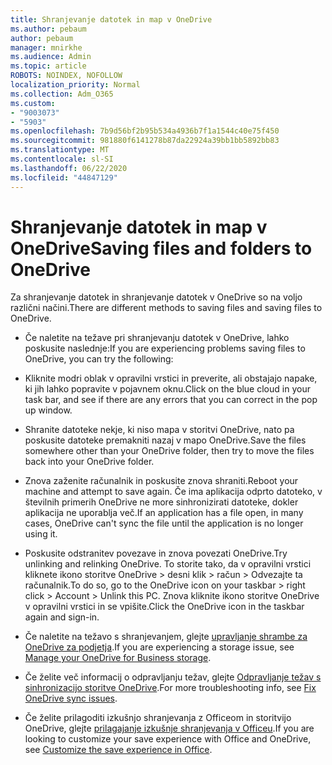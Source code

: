 ```yaml
---
title: Shranjevanje datotek in map v OneDrive
ms.author: pebaum
author: pebaum
manager: mnirkhe
ms.audience: Admin
ms.topic: article
ROBOTS: NOINDEX, NOFOLLOW
localization_priority: Normal
ms.collection: Adm_O365
ms.custom:
- "9003073"
- "5903"
ms.openlocfilehash: 7b9d56bf2b95b534a4936b7f1a1544c40e75f450
ms.sourcegitcommit: 981880f6141278b87da22924a39bb1bb5892bb83
ms.translationtype: MT
ms.contentlocale: sl-SI
ms.lasthandoff: 06/22/2020
ms.locfileid: "44847129"
---
```

# <a name="saving-files-and-folders-to-onedrive"></a><span data-ttu-id="388e7-102">Shranjevanje datotek in map v OneDrive</span><span class="sxs-lookup"><span data-stu-id="388e7-102">Saving files and folders to OneDrive</span></span>

<span data-ttu-id="388e7-103">Za shranjevanje datotek in shranjevanje datotek v OneDrive so na voljo različni načini.</span><span class="sxs-lookup"><span data-stu-id="388e7-103">There are different methods to saving files and saving files to OneDrive.</span></span>

- <span data-ttu-id="388e7-104">Če naletite na težave pri shranjevanju datotek v OneDrive, lahko poskusite naslednje:</span><span class="sxs-lookup"><span data-stu-id="388e7-104">If you are experiencing problems saving files to OneDrive, you can try the following:</span></span>

- <span data-ttu-id="388e7-105">Kliknite modri oblak v opravilni vrstici in preverite, ali obstajajo napake, ki jih lahko popravite v pojavnem oknu.</span><span class="sxs-lookup"><span data-stu-id="388e7-105">Click on the blue cloud in your task bar, and see if there are any errors that you can correct in the pop up window.</span></span>
- <span data-ttu-id="388e7-106">Shranite datoteke nekje, ki niso mapa v storitvi OneDrive, nato pa poskusite datoteke premakniti nazaj v mapo OneDrive.</span><span class="sxs-lookup"><span data-stu-id="388e7-106">Save the files somewhere other than your OneDrive folder, then try to move the files back into your OneDrive folder.</span></span>
- <span data-ttu-id="388e7-107">Znova zaženite računalnik in poskusite znova shraniti.</span><span class="sxs-lookup"><span data-stu-id="388e7-107">Reboot your machine and attempt to save again.</span></span> <span data-ttu-id="388e7-108">Če ima aplikacija odprto datoteko, v številnih primerih OneDrive ne more sinhronizirati datoteke, dokler aplikacija ne uporablja več.</span><span class="sxs-lookup"><span data-stu-id="388e7-108">If an application has a file open, in many cases, OneDrive can't sync the file until the application is no longer using it.</span></span>
- <span data-ttu-id="388e7-109">Poskusite odstranitev povezave in znova povezati OneDrive.</span><span class="sxs-lookup"><span data-stu-id="388e7-109">Try unlinking and relinking OneDrive.</span></span> <span data-ttu-id="388e7-110">To storite tako, da v opravilni vrstici kliknete ikono storitve OneDrive > desni klik > račun > Odvezajte ta računalnik.</span><span class="sxs-lookup"><span data-stu-id="388e7-110">To do so, go to the OneDrive icon on your taskbar > right click > Account > Unlink this PC.</span></span> <span data-ttu-id="388e7-111">Znova kliknite ikono storitve OneDrive v opravilni vrstici in se vpišite.</span><span class="sxs-lookup"><span data-stu-id="388e7-111">Click the OneDrive icon in the taskbar again and sign-in.</span></span>
- <span data-ttu-id="388e7-112">Če naletite na težavo s shranjevanjem, glejte [upravljanje shrambe za OneDrive za podjetja](https://support.microsoft.com/office/31519161-059c-4764-b6f8-f5cd29f7fe68).</span><span class="sxs-lookup"><span data-stu-id="388e7-112">If you are experiencing a storage issue, see  [Manage your OneDrive for Business storage](https://support.microsoft.com/office/31519161-059c-4764-b6f8-f5cd29f7fe68).</span></span>
- <span data-ttu-id="388e7-113">Če želite več informacij o odpravljanju težav, glejte [Odpravljanje težav s sinhronizacijo storitve OneDrive](https://docs.microsoft.com/alchemyinsights/fix-onedrive-sync-issues).</span><span class="sxs-lookup"><span data-stu-id="388e7-113">For more troubleshooting info, see  [Fix OneDrive sync issues](https://docs.microsoft.com/alchemyinsights/fix-onedrive-sync-issues).</span></span>  
- <span data-ttu-id="388e7-114">Če želite prilagoditi izkušnjo shranjevanja z Officeom in storitvijo OneDrive, glejte [prilagajanje izkušnje shranjevanja v Officeu](https://support.microsoft.com/office/786200a7-f5f2-4d26-a3ae-b78c60dd5d3b).</span><span class="sxs-lookup"><span data-stu-id="388e7-114">If you are looking to customize your save experience with Office and OneDrive, see  [Customize the save experience in Office](https://support.microsoft.com/office/786200a7-f5f2-4d26-a3ae-b78c60dd5d3b).</span></span>
